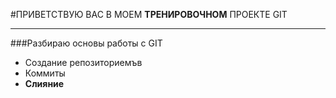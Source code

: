 #ПРИВЕТСТВУЮ ВАС В МОЕМ **ТРЕНИРОВОЧНОМ** ПРОЕКТЕ GIT

---

###Разбираю основы работы с GIT
* Создание репозиториемъв
* Коммиты
* __Слияние__
